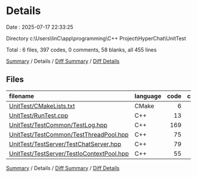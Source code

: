 # Details

Date : 2025-07-17 22:33:25

Directory c:\\Users\\linC\\app\\programming\\C++ Project\\HyperChat\\UnitTest

Total : 6 files,  397 codes, 0 comments, 58 blanks, all 455 lines

[Summary](results.md) / Details / [Diff Summary](diff.md) / [Diff Details](diff-details.md)

## Files
| filename | language | code | comment | blank | total |
| :--- | :--- | ---: | ---: | ---: | ---: |
| [UnitTest/CMakeLists.txt](/UnitTest/CMakeLists.txt) | CMake | 6 | 0 | 4 | 10 |
| [UnitTest/RunTest.cpp](/UnitTest/RunTest.cpp) | C++ | 13 | 0 | 1 | 14 |
| [UnitTest/TestCommon/TestLog.hpp](/UnitTest/TestCommon/TestLog.hpp) | C++ | 169 | 0 | 20 | 189 |
| [UnitTest/TestCommon/TestThreadPool.hpp](/UnitTest/TestCommon/TestThreadPool.hpp) | C++ | 75 | 0 | 10 | 85 |
| [UnitTest/TestServer/TestChatServer.hpp](/UnitTest/TestServer/TestChatServer.hpp) | C++ | 79 | 0 | 11 | 90 |
| [UnitTest/TestServer/TestIoContextPool.hpp](/UnitTest/TestServer/TestIoContextPool.hpp) | C++ | 55 | 0 | 12 | 67 |

[Summary](results.md) / Details / [Diff Summary](diff.md) / [Diff Details](diff-details.md)